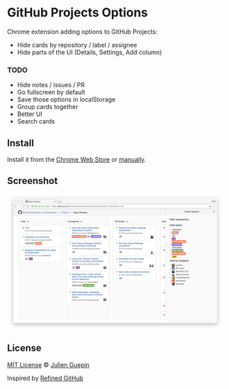 # GitHub Projects Options

Chrome extension adding options to GitHub Projects:
- Hide cards by repository / label / assignee
- Hide parts of the UI (Details, Settings, Add column)

### TODO
- Hide notes / issues / PR
- Go fullscreen by default
- Save those options in localStorage
- Group cards together
- Better UI
- Search cards

## Install

Install it from the [Chrome Web Store](https://chrome.google.com/webstore/detail/github-projects-options/pmkiiheepcolpokabbgdkfciocanaifh) or [manually](http://superuser.com/a/247654/6877).

## Screenshot

![](screenshot.png)

## License

[MIT License](LICENSE.md) © [Julien Guepin](http://guep.in)

Inspired by [Refined GitHub](https://github.com/sindresorhus/refined-github)
